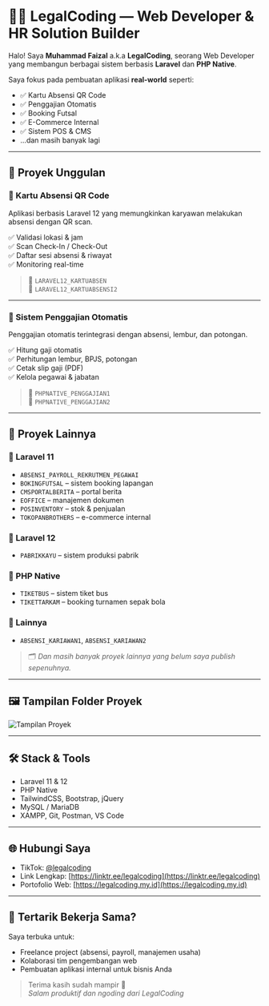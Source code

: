 # 👨‍💻 LegalCoding — Web Developer & HR Solution Builder

Halo! Saya **Muhammad Faizal** a.k.a **LegalCoding**, seorang Web Developer yang membangun berbagai sistem berbasis **Laravel** dan **PHP Native**.

Saya fokus pada pembuatan aplikasi **real-world** seperti:
- ✅ Kartu Absensi QR Code
- ✅ Penggajian Otomatis
- ✅ Booking Futsal
- ✅ E-Commerce Internal
- ✅ Sistem POS & CMS
- ...dan masih banyak lagi

---

## 🎯 Proyek Unggulan

### 📌 Kartu Absensi QR Code
Aplikasi berbasis Laravel 12 yang memungkinkan karyawan melakukan absensi dengan QR scan.

✅ Validasi lokasi & jam  
✅ Scan Check-In / Check-Out  
✅ Daftar sesi absensi & riwayat  
✅ Monitoring real-time  

> 📁 `LARAVEL12_KARTUABSEN`  
> 📁 `LARAVEL12_KARTUABSENSI2`

---

### 📌 Sistem Penggajian Otomatis
Penggajian otomatis terintegrasi dengan absensi, lembur, dan potongan.

✅ Hitung gaji otomatis  
✅ Perhitungan lembur, BPJS, potongan  
✅ Cetak slip gaji (PDF)  
✅ Kelola pegawai & jabatan

> 📁 `PHPNATIVE_PENGGAJIAN1`  
> 📁 `PHPNATIVE_PENGGAJIAN2`

---

## 🧩 Proyek Lainnya

### 🔹 Laravel 11
- `ABSENSI_PAYROLL_REKRUTMEN_PEGAWAI`
- `BOKINGFUTSAL` – sistem booking lapangan
- `CMSPORTALBERITA` – portal berita
- `EOFFICE` – manajemen dokumen
- `POSINVENTORY` – stok & penjualan
- `TOKOPANBROTHERS` – e-commerce internal

### 🔹 Laravel 12
- `PABRIKKAYU` – sistem produksi pabrik

### 🔹 PHP Native
- `TIKETBUS` – sistem tiket bus  
- `TIKETTARKAM` – booking turnamen sepak bola

### 🔹 Lainnya
- `ABSENSI_KARIAWAN1`, `ABSENSI_KARIAWAN2`

> 🗂️ *Dan masih banyak proyek lainnya yang belum saya publish sepenuhnya.*

---

## 🖼️ Tampilan Folder Proyek

![Tampilan Proyek](d3e217e5-07ce-4a43-a692-088ae9185d0d.png)

---

## 🛠️ Stack & Tools
- Laravel 11 & 12
- PHP Native
- TailwindCSS, Bootstrap, jQuery
- MySQL / MariaDB
- XAMPP, Git, Postman, VS Code

---

## 🌐 Hubungi Saya

- TikTok: [@legalcoding](https://tiktok.com/@legalcoding)
- Link Lengkap: [https://linktr.ee/legalcoding](https://linktr.ee/legalcoding)
- Portofolio Web: [https://legalcoding.my.id](https://legalcoding.my.id)

---

## 🤝 Tertarik Bekerja Sama?

Saya terbuka untuk:
- Freelance project (absensi, payroll, manajemen usaha)
- Kolaborasi tim pengembangan web
- Pembuatan aplikasi internal untuk bisnis Anda

> Terima kasih sudah mampir 🙌  
> *Salam produktif dan ngoding dari LegalCoding*
